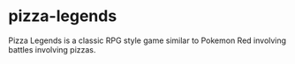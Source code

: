 # pizza-legends
 Pizza Legends is a classic RPG style game similar to Pokemon Red involving battles involving pizzas.
